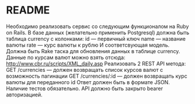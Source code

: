 # README

Необходимо реализовать сервис со следующим функционалом на Ruby on Rails.
В базе данных (желательно применить Postgresql) должна быть таблица currency c колонками:
id — первичный ключ
name — название валюты
rate — курс валюты к рублю
И соответсвующая модель.
Должна быть Rake таска для обновления данных в таблице currency. Данные по курсам валют можно взять отсюда: http://www.cbr.ru/scripts/XML_daily.asp
Реализовать 2 REST API метода:
GET /currencies — должен возвращать список курсов валют с возможность пагинации
GET /currencies/:id — должен возвращать курс валюты для переданного id
Ответ должен быть в формате JSON.
Наличие тестов обязательно.
API должно быть закрыто bearer авторизацией.
